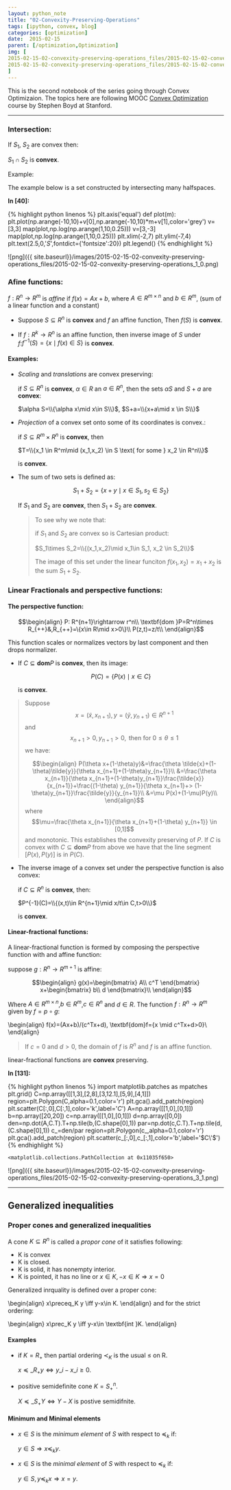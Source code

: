 ```yaml
---
layout: python_note
title: "02-Convexity-Preserving-Operations"
tags: [ipython, convex, blog]
categories: [optimization]
date:  2015-02-15
parent: [/optimization,Optimization]
img: [
2015-02-15-02-convexity-preserving-operations_files/2015-02-15-02-convexity-preserving-operations_1_0.png,
2015-02-15-02-convexity-preserving-operations_files/2015-02-15-02-convexity-preserving-operations_3_1.png,
]
---
```

This is the second notebook of the series going through Convex Optimizaion. The
topics here are following MOOC [Convex
Optimization](https://class.stanford.edu/courses/Engineering/CVX101) course by
Stephen Boyd at Stanford.

----

### Intersection:

If $S_1$, $S_2$ are convex then:

$S_1\cap S_2$ is **convex**.

Example:

The example below is a set constructed by intersecting many halfspaces.

**In [40]:**

{% highlight python linenos  %}
plt.axis('equal')
def plot(m):
    plt.plot(np.arange(-10,10)+v[0],np.arange(-10,10)*m+v[1],color='grey')
v=[3,3]
map(plot,np.log(np.arange(1,10,0.25)))
v=[3,-3]
map(plot,np.log(np.arange(1,10,0.25)))
plt.xlim(-2,7)
plt.ylim(-7,4)
plt.text(2.5,0,'$S$',fontdict={'fontsize':20})
plt.legend()
{% endhighlight %}


![png]({{ site.baseurl}}/images/2015-02-15-02-convexity-preserving-operations_files/2015-02-15-02-convexity-preserving-operations_1_0.png)


<!--break-->

### Afine functions:

$f: R^n \rightarrow R^m$ is *affine* if $f(x)=Ax+b$, where $A \in R^{m \times
n}$ and $b\in R^m$, (sum of a linear function and a constant)

* Suppose $S\subseteq R^n$ is **convex** and $f$ an affine function, Then $f(S)$
is **convex**.

* If $f: R^k
\rightarrow R^n$ is an affine function, then inverse image of $S$ under
$f$:$f^{-1}(S) = \{x\mid f(x)\in S\}$ is **convex**.

#### Examples:

+ *Scaling* and *translations* are convex preserving:

    if $S\subseteq R^n$ is **convex**, $\alpha \in R$ an $a\in R^n$, then the
sets $\alpha S$ and $S+a$ are **convex**:

    $\alpha S=\\{\alpha x\mid x\in S\\}$, $S+a=\\{x+a\mid x \in S\\}$

+ *Projection* of a convex set onto some of its  coordinates is convex.:

  if $S\subseteq R^m \times R^n$ is **convex**, then

  $T=\\{x_1 \in R^m\mid (x_1,x_2) \in S \text{ for some } x_2 \in R^n\\}$

  is **convex**.

+ The sum of two sets is defined as:

  $$S_1+S_2=\{x+y\mid x\in S_1,s_2\in S_2\}$$

  If $S_1$ and $S_2$ are **convex**, then $S_1+S_2$ are **convex**.

  > To see why we note that:
  >
  > if $S_1$ and $S_2$ are convex so is Cartesian product:
  >
  > $S_1\times S_2=\\{(x_1,x_2)\mid x_1\in S_1, x_2 \in S_2\\}$
  >
  > The image of this set under the linear funciton $f(x_1,x_2)=x_1+x_2$ is the
sum $S_1+S_2$.

### Linear Fractionals and perspective functions:

#### The perspective function:

$$\begin{align}
P: R^{n+1}\rightarrow r^n\\
\textbf{dom }P=R^n\times R_{++}&,R_{++}=\{x\in R\mid x>0\}\\
P(z,t)=z/t\\
\end{align}$$

This function scales or normalizes vectors by last component and then drops
normalizer.

+ If $C \subseteq \textbf{dom} P$ is **convex**, then its image:

  $$P(C)=\{P(x)\mid x\in C\}$$

  is **convex**.

> Suppose $$x = (\tilde{x},x_{n+1}),y = (\tilde{y},y_{n+1}) \in R^{n+1}$$
> and $$x_{n+1}>0, y_{n+1}> 0, \text{ then for }0 \leq \theta  \leq 1$$ we have:
>
> $$\begin{align}
 P(\theta x+(1-\theta)y)&=\frac{\theta \tilde{x}+(1-\theta)\tilde{y}}{\theta
x_{n+1}+(1-\theta)y_{n+1}}\\
 &=\frac{\theta x_{n+1}}{\theta
x_{n+1}+(1-\theta)y_{n+1}}\frac{\tilde{x}}{x_{n+1}}+\frac{(1-\theta)
y_{n+1}}{\theta x_{n+1}+>  (1-\theta)y_{n+1}}\frac{\tilde{y}}{y_{n+1}}\\
 &=\mu P(x)+(1-\mu)P(y)\\
 \end{align}$$
> where $$\mu=\frac{\theta x_{n+1}}{\theta x_{n+1}+(1-\theta) y_{n+1}} \in
[0,1]$$ and monotonic.
> This establishes the convexity preserving of $P$. If $C$ is convex with $C
\subseteq \textbf{dom} P$ from above we have that the line segment $[P(x),P(y)]$
is in $P(C)$.

+ The inverse image of a convex set under the perspective function is also
convex:

  if $C\subseteq R^n$ is **convex**, then:

  $P^{-1}(C)=\\{(x,t)\in R^{n+1}\mid x/t\in C,t>0\\}$

  is **convex**.

#### Linear-fractional functions:

A linear-fractional function is formed by composing the perspective function
with and affine function:

suppose $g:R^n\rightarrow R^{m+1}$ is affine:

$$\begin{align}
g(x)=\begin{bmatrix} A\\ c^T \end{bmatrix} x+\begin{bmatrix} b\\ d
\end{bmatrix}\\
\end{align}$$

Where $A \in R^{m \times n}$,$b\in R^m$,$c \in R^n$ and $d \in R$. The function
$f:R^n \rightarrow R^m$ given by $f=p \circ g$:

\begin{align}
f(x)=(Ax+b)/(c^Tx+d), \textbf{dom}f=\{x \mid c^Tx+d>0\}\\
\end{align}

> If $c=0$ and $d>0$, the domain of $f$ is $R^n$ and $f$ is an affine function.

linear-fractional functions are **convex** preserving.

**In [131]:**

{% highlight python linenos  %}
import matplotlib.patches as mpatches
plt.grid()
C=np.array([[1,3],[2,8],[3,12.1],[5,9],[4,1]])
region=plt.Polygon(C,alpha=0.1,color='r')
plt.gca().add_patch(region)
plt.scatter(C[:,0],C[:,1],color='k',label='$C$')
A=np.array([[1,0],[0,1]])
b=np.array([20,20])
c=np.array([[1,0],[0,1]])
d=np.array([0,0])
den=np.dot(A,C.T).T+np.tile(b,(C.shape[0],1))
par=np.dot(c,C.T).T+np.tile(d,(C.shape[0],1))
c_=den/par
region=plt.Polygon(c_,alpha=0.1,color='r')
plt.gca().add_patch(region)
plt.scatter(c_[:,0],c_[:,1],color='b',label='$C\'$')
{% endhighlight %}




    <matplotlib.collections.PathCollection at 0x11035f650>




![png]({{ site.baseurl}}/images/2015-02-15-02-convexity-preserving-operations_files/2015-02-15-02-convexity-preserving-operations_3_1.png)


------

## Generalized inequalities

### Proper cones and generalized inequalities

A cone $K \subseteq R^n$ is called a *propor cone* of it satisfies following:

+ K is convex
+ K is closed.
+ K is solid, it has nonempty interior.
+ K is pointed, it has no line or $x\in K, -x \in K \Rightarrow x=0$

Generalized inrquality is defined over a proper cone:

\begin{align}
x\preceq_K y \iff y-x\in K.
\end{align}
and for the strict ordering:

\begin{align}
x\prec_K y \iff y-x\in \textbf{int }K.
\end{align}

#### Examples

+ if $K=R_+$ then partial ordering $\prec_K$ is the usual $\leq$ on R.

    $x\preceq\_{R_+} y \iff y\_i-x\_i\geq 0$.


+ positive semidefinite cone $K=S_{+}^n$.

    $X\preceq\_{S_{+}} Y \iff Y-X \text{ is postive semidifnite}$.


#### Minimum and Minimal elements

+ $x\in S$ is the *minimum element* of $S$ with respect to $\preceq_k$ if:

    $y\in S \Rightarrow x \preceq_k y$.


+ $x\in S$ is the *minimal element* of $S$ with respect to $\preceq_k$ if:

    $y\in S, y \preceq_k x \Rightarrow x = y$.

